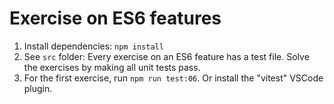 # Exercise on ES6 features

1. Install dependencies: `npm install`
2. See `src` folder: Every exercise on an ES6 feature has a test file. Solve the exercises by making all unit tests pass.
3. For the first exercise, run `npm run test:06`. Or install the "vitest" VSCode plugin.